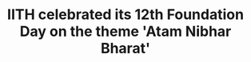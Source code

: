 ---
layout: post
title: IITH celebrated its 12th Foundation Day on the theme 'Atam Nibhar Bharat'
event_date: 31-08-2020
categories: pressrelease
link: Press Release - IITH celebrated its 12th Foundation Day on the theme 'Atam Nibhar Bharat'.pdf
---